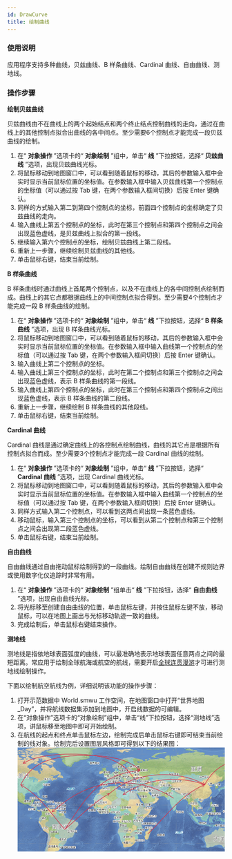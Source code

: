 ```yaml
---
id: DrawCurve
title: 绘制曲线
---
```

### 使用说明

应用程序支持多种曲线，贝兹曲线、B 样条曲线、Cardinal 曲线、自由曲线、测地线。

### 操作步骤

**绘制贝兹曲线**

贝兹曲线由不在曲线上的两个起始结点和两个终止结点控制曲线的走向，通过在曲线上的其他控制点拟合出曲线的各中间点。至少需要6个控制点才能完成一段贝兹曲线的绘制。

1. 在“ **对象操作** ”选项卡的“ **对象绘制** ”组中，单击“ **线** ”下拉按钮，选择“ **贝兹曲线** ”选项，出现贝兹曲线光标。
2. 将鼠标移动到地图窗口中，可以看到随着鼠标的移动，其后的参数输入框中会实时显示当前鼠标位置的坐标值。在参数输入框中输入贝兹曲线第一个控制点的坐标值（可以通过按 Tab 键，在两个参数输入框间切换）后按 Enter 键确认。
3. 同样的方式输入第二到第四个控制点的坐标，前面四个控制点的坐标确定了贝兹曲线的走向。
4. 输入曲线上第五个控制点的坐标，此时在第三个控制点和第四个控制点之间会出现蓝色虚线，是贝兹曲线上拟合的第一段线。
5. 继续输入第六个控制点的坐标，绘制贝兹曲线上第二段线。
6. 重新上一步骤，继续绘制贝兹曲线的其他线。
7. 单击鼠标右键，结束当前绘制。

**B 样条曲线**

B 样条曲线时通过曲线上首尾两个控制点，以及不在曲线上的各中间控制点绘制而成。曲线上的其它点都根据曲线上的中间控制点拟合得到。至少需要4个控制点才能完成一段
B 样条曲线的绘制。

1. 在“ **对象操作** ”选项卡的“ **对象绘制** ”组中，单击“ **线** ”下拉按钮，选择“ **B 样条曲线** ”选项，出现 B 样条曲线光标。
2. 将鼠标移动到地图窗口中，可以看到随着鼠标的移动，其后的参数输入框中会实时显示当前鼠标位置的坐标值。在参数输入框中输入曲线第一个控制点的坐标值（可以通过按 Tab 键，在两个参数输入框间切换）后按 Enter 键确认。
3. 输入曲线上第二个控制点的坐标。
4. 输入曲线上第三个控制点的坐标，此时在第二个控制点和第三个控制点之间会出现蓝色虚线，表示 B 样条曲线的第一段线。
5. 输入曲线上第四个控制点的坐标，此时在第三个控制点和第四个控制点之间出现蓝色虚线，表示 B 样条曲线的第二段线。
6. 重新上一步骤，继续绘制 B 样条曲线的其他段线。
7. 单击鼠标右键，结束当前绘制。

**Cardinal 曲线**

Cardinal 曲线是通过确定曲线上的各控制点绘制曲线，曲线的其它点是根据所有控制点拟合而成。至少需要3个控制点才能完成一段 Cardinal
曲线的绘制。

1. 在“ **对象操作** ”选项卡的“ **对象绘制** ”组中，单击“ **线** ”下拉按钮，选择“ **Cardinal 曲线** ”选项，出现 Cardinal 曲线光标。
2. 将鼠标移动到地图窗口中，可以看到随着鼠标的移动，其后的参数输入框中会实时显示当前鼠标位置的坐标值。在参数输入框中输入曲线第一个控制点的坐标值（可以通过按 Tab 键，在两个参数输入框间切换）后按 Enter 键确认。
3. 同样方式输入第二个控制点，可以看到这两点间出现一条蓝色虚线。
4. 移动鼠标，输入第三个控制点的坐标，可以看到从第二个控制点和第三个控制点之间会出现第二段蓝色虚线。
5. 单击鼠标右键，结束当前绘制。

**自由曲线**

自由曲线通过自由拖动鼠标绘制得到的一段曲线。绘制自由曲线在创建不规则边界或使用数字化仪追踪时非常有用。

1. 在“ **对象操作** ”选项卡的“ **对象绘制** ”组单击“ **线** ”下拉按钮，选择“ **自由曲线** ”选项，出现自由曲线光标。
2. 将光标移至创建自由曲线的位置，单击鼠标左键，并按住鼠标左键不放，移动鼠标，可以在地图上画出与光标移动轨迹一致的曲线。
3. 完成绘制后，单击鼠标右键结束操作。

**测地线**

测地线是指依地球表面弧度的曲线，可以最准确地表示地球表面任意两点之间的最短距离。常应用于绘制全球航海或航空的航线，需要开启[全球连贯漫游](../../../Visualization/BrowseMap/Pan)才可进行测地线绘制操作。

下面以绘制航空航线为例，详细说明该功能的操作步骤：

1. 打开示范数据中 World.smwu 工作空间，在地图窗口中打开“世界地图_Day”，并将航线数据集添加到地图中，开启线数据的可编辑。
2. 在“对象操作”选项卡的“对象绘制”组中，单击“线”下拉按钮，选择“测地线”选项，讲鼠标移至地图中即可开始绘制。
3. 在航线的起点和终点单击鼠标左边，绘制完成后单击鼠标右键即可结束当前绘制的线对象。绘制完后设置图层风格即可得到以下的结果图：
![](img/DrawGeodesic.png)  

